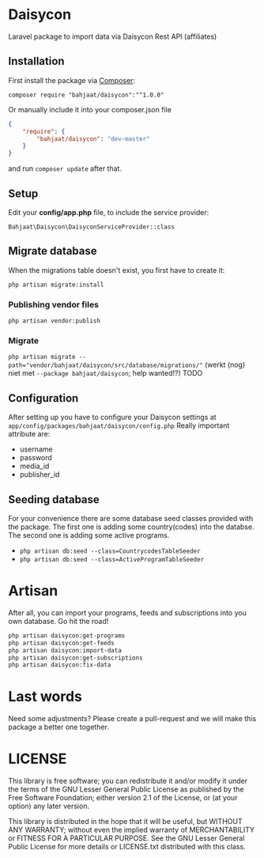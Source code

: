 # Daisycon

Laravel package to import data via Daisycon Rest API (affiliates)

## Installation

First install the package via [Composer](http://getcomposer.org):

    composer require "bahjaat/daisycon":"^1.0.0"

Or manually include it into your composer.json file
```json
{
    "require": {
        "bahjaat/daisycon": "dev-master"
    }
}
```
and run `composer update` after that.

## Setup

Edit your **config/app.php** file, to include the service provider:

`Bahjaat\Daisycon\DaisyconServiceProvider::class`

## Migrate database
When the migrations table doesn't exist, you first have to create it:
 
`php artisan migrate:install`

### Publishing vendor files
`php artisan vendor:publish`

### Migrate
`php artisan migrate --path="vendor/bahjaat/daisycon/src/database/migrations/"` (werkt (nog) niet met `--package bahjaat/daisycon`; help wanted!?)  TODO

## Configuration
After setting up you have to configure your Daisycon settings at `app/config/packages/bahjaat/daisycon/config.php`
Really important attribute are:
* username
* password
* media_id
* publisher_id

## Seeding database
For your convenience there are some database seed classes provided with the package. The first one is adding some
country(codes) into the databse. The second one is adding some active programs.

* `php artisan db:seed --class=CountrycodesTableSeeder`
* `php artisan db:seed --class=ActiveProgramTableSeeder`

# Artisan
After all, you can import your programs, feeds and subscriptions into you own database. Go hit the road!

```bash
php artisan daisycon:get-programs
php artisan daisycon:get-feeds
php artisan daisycon:import-data
php artisan daisycon:get-subscriptions
php artisan daisycon:fix-data
```

# Last words
Need some adjustments? Please create a pull-request and we will make this package a better one together.

# LICENSE

This library is free software; you can redistribute it and/or modify it under the terms of the GNU Lesser General Public License as published by the Free Software Foundation; either version 2.1 of the License, or (at your option) any later version.

This library is distributed in the hope that it will be useful, but WITHOUT ANY WARRANTY; without even the implied warranty of MERCHANTABILITY or FITNESS FOR A PARTICULAR PURPOSE.
See the GNU Lesser General Public License for more details or LICENSE.txt distributed with this class.
